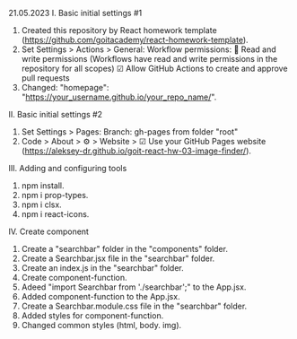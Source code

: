 21.05.2023
I. Basic initial settings #1
1. Created this repository by React homework template
   (https://github.com/goitacademy/react-homework-template).
2. Set Settings > Actions > General:
   Workflow permissions:
   🔘 Read and write permissions (Workflows have read and write permissions in the repository for all scopes)
   ☑  Allow GitHub Actions to create and approve pull requests
3. Changed: "homepage": "https://your_username.github.io/your_repo_name/".

II. Basic initial settings #2
1. Set Settings > Pages:
   Branch: gh-pages from folder "root"
2. Code > About > ⚙ > Website > ☑ Use your GitHub Pages website
   (https://aleksey-dr.github.io/goit-react-hw-03-image-finder/).

III. Adding and configuring tools
1. npm install.
2. npm i prop-types.
3. npm i clsx.
4. npm i react-icons.

IV. Create component <Searchbar>
1. Create a "searchbar" folder in the "components" folder.
2. Create a Searchbar.jsx file in the "searchbar" folder.
3. Create an index.js in the "searchbar" folder.
4. Create <Searchbar> component-function.
5. Adeed "import Searchbar from './searchbar';" to the App.jsx.
6. Added <Searchbar> component-function to the App.jsx.
7. Create a Searchbar.module.css file in the "searchbar" folder.
8. Added styles for <Searchbar> component-function.
9. Changed common styles (html, body. img).